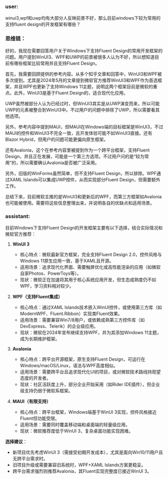 ### user: 

winui3,wpf和uwp均有大部分人反映前景不好，那么目前windows下较为常用的支持fluent design的开发框架有哪些？

### 思维链：

好的，我现在需要回答用户关于Windows下支持Fluent Design的常用开发框架的问题。用户提到WinUI3、WPF和UWP的前景被很多人认为不好，所以想知道目前有哪些框架比较常用并且支持Fluent Design。

首先，我需要回顾提供的参考内容。从多个知乎文章和回答中，WinUI3和WPF被多次提到。尤其是2024年5月的文章提到微软官方推荐WinUI3和WPF作为首选框架，并且WPF也更新了支持Windows 11主题，说明这两个框架目前是微软的重点。此外，WinUI3是基于Fluent Design的，适合现代化应用。

UWP虽然被部分人认为已经过时，但WinUI3其实是从UWP演变而来，所以可能UWP的元素被整合到WinUI3中。不过用户的问题中排除了UWP，所以需要看其他选项。

另外，参考内容中提到MAUI，但MAUI在Windows端的目标框架是WinUI3，不过MAUI的控件和WinUI3不完全一致，且开发体验可能不如WinUI3直接。还有Blazor Hybrid，但用户的问题可能更偏向原生框架。

还有Avalonia，这个在参考内容里被提到作为一个跨平台框架，支持Fluent Design，并且正在发展，可能是一个第三方选项。不过用户问的是“较为常用”的，所以需要确认Avalonia是否被广泛采用。

另外，旧版的WinForms虽然简单，但不支持Fluent Design，所以排除。WPF通过XAML Islands可以集成UWP控件，从而实现部分Fluent Design，但需要额外工作。

总结下来，目前微软主推的是WinUI3和更新后的WPF，而第三方框架如Avalonia也可能被使用。需要将这些信息整理出来，并说明各自的优缺点和适用场景。

### assistant: 

目前Windows下支持Fluent Design的开发框架主要有以下选择，结合实际情况和微软官方推荐：

1. **WinUI 3**  
   - 核心特点：微软最新官方框架，完全支持Fluent Design 2.0，控件风格与Windows 11原生应用一致，基于XAML且开源。  
   - 适用场景：追求现代化界面、需要触屏优化或高性能渲染的应用（如微软自家Photos、PowerToys等）。  
   - 现状：微软正在加速将其用于核心系统应用开发，但生态成熟度仍不如WPF，学习资料相对较少。

2. **WPF（支持Fluent集成）**  
   - 核心特点：通过XAML Islands技术嵌入WinUI控件，或使用第三方库（如ModernWPF、Fluent.Ribbon）实现类Fluent效果。  
   - 适用场景：需要兼容Win7/8用户，或依赖成熟第三方控件库（如DevExpress、Telerik）的企业级应用。  
   - 现状：微软在2024年宣布继续支持WPF，并为其添加Windows 11主题，成为长期维护框架。

3. **Avalonia**  
   - 核心特点：跨平台开源框架，原生支持Fluent Design，可运行在Windows/macOS/Linux，语法与WPF高度相似。  
   - 适用场景：需要跨平台且追求现代化UI的项目，或对微软技术路线持观望态度的开发者。  
   - 现状：社区活跃度上升，部分企业开始采用（如Rider IDE插件），但企业级支持仍弱于微软系框架。

4. **MAUI（有限支持）**  
   - 核心特点：跨平台框架，Windows端基于WinUI 3实现，控件风格接近Fluent但功能受限。  
   - 适用场景：需要同时覆盖移动端和桌面端的轻量级应用。  
   - 现状：微软推荐度低于WinUI 3，复杂桌面功能实现困难。

**选择建议**：  
- 新项目优先考虑WinUI 3（需接受初期开发成本），尤其是面向Win10/11用户且无跨平台需求时。  
- 旧项目升级或需要兼容旧系统时，WPF+XAML Islands方案更稳妥。  
- 跨平台需求强烈则推荐Avalonia，其Fluent实现完整度已接近WinUI 3。